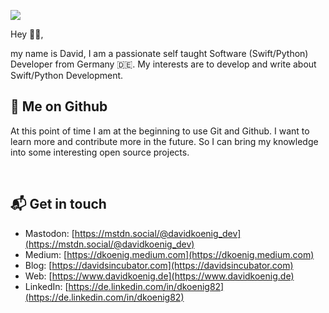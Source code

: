 <p><img src="https://images.davidkoenig.de/git/bannerGithub.png" id="imgDemo"></p>

Hey 👋🏼,

my name is David, I am a passionate self taught Software (Swift/Python) Developer from Germany 🇩🇪. My interests are to develop and write about Swift/Python Development.

🌿 Me on Github
---
At this point of time I am at the beginning to use Git and Github. I want to learn more and contribute more in the future. So I can bring my knowledge into some interesting open source projects.


<p><br></p>

📬 Get in touch
---
- Mastodon: [https://mstdn.social/@davidkoenig_dev](https://mstdn.social/@davidkoenig_dev)
- Medium: [https://dkoenig.medium.com](https://dkoenig.medium.com)
- Blog: [https://davidsincubator.com](https://davidsincubator.com)
- Web: [https://www.davidkoenig.de](https://www.davidkoenig.de)
- LinkedIn: [https://de.linkedin.com/in/dkoenig82](https://de.linkedin.com/in/dkoenig82)


<p><br></p>

